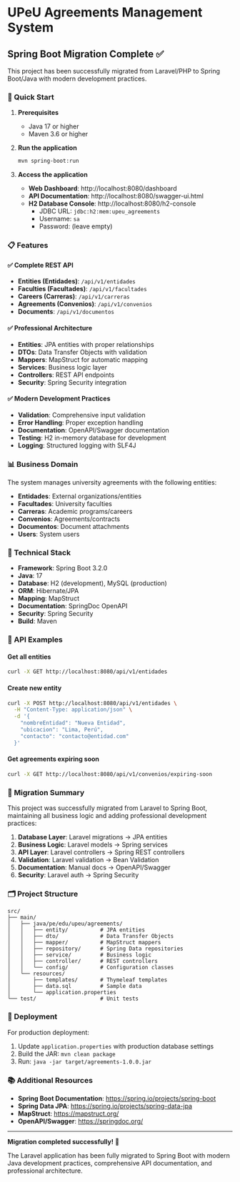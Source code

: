 # UPeU Agreements Management System

## Spring Boot Migration Complete ✅

This project has been successfully migrated from Laravel/PHP to Spring Boot/Java with modern development practices.

### 🚀 Quick Start

1. **Prerequisites**
   - Java 17 or higher
   - Maven 3.6 or higher

2. **Run the application**
   ```bash
   mvn spring-boot:run
   ```

3. **Access the application**
   - **Web Dashboard**: http://localhost:8080/dashboard
   - **API Documentation**: http://localhost:8080/swagger-ui.html
   - **H2 Database Console**: http://localhost:8080/h2-console
     - JDBC URL: `jdbc:h2:mem:upeu_agreements`
     - Username: `sa`
     - Password: (leave empty)

### 📋 Features

#### ✅ Complete REST API
- **Entities (Entidades)**: `/api/v1/entidades`
- **Faculties (Facultades)**: `/api/v1/facultades`  
- **Careers (Carreras)**: `/api/v1/carreras`
- **Agreements (Convenios)**: `/api/v1/convenios`
- **Documents**: `/api/v1/documentos`

#### ✅ Professional Architecture
- **Entities**: JPA entities with proper relationships
- **DTOs**: Data Transfer Objects with validation
- **Mappers**: MapStruct for automatic mapping
- **Services**: Business logic layer
- **Controllers**: REST API endpoints
- **Security**: Spring Security integration

#### ✅ Modern Development Practices
- **Validation**: Comprehensive input validation
- **Error Handling**: Proper exception handling
- **Documentation**: OpenAPI/Swagger documentation
- **Testing**: H2 in-memory database for development
- **Logging**: Structured logging with SLF4J

### 📊 Business Domain

The system manages university agreements with the following entities:

- **Entidades**: External organizations/entities
- **Facultades**: University faculties  
- **Carreras**: Academic programs/careers
- **Convenios**: Agreements/contracts
- **Documentos**: Document attachments
- **Users**: System users

### 🔧 Technical Stack

- **Framework**: Spring Boot 3.2.0
- **Java**: 17
- **Database**: H2 (development), MySQL (production)
- **ORM**: Hibernate/JPA
- **Mapping**: MapStruct
- **Documentation**: SpringDoc OpenAPI
- **Security**: Spring Security
- **Build**: Maven

### 📝 API Examples

#### Get all entities
```bash
curl -X GET http://localhost:8080/api/v1/entidades
```

#### Create new entity
```bash
curl -X POST http://localhost:8080/api/v1/entidades \
  -H "Content-Type: application/json" \
  -d '{
    "nombreEntidad": "Nueva Entidad",
    "ubicacion": "Lima, Perú",
    "contacto": "contacto@entidad.com"
  }'
```

#### Get agreements expiring soon
```bash
curl -X GET http://localhost:8080/api/v1/convenios/expiring-soon
```

### 🔄 Migration Summary

This project was successfully migrated from Laravel to Spring Boot, maintaining all business logic and adding professional development practices:

1. **Database Layer**: Laravel migrations → JPA entities
2. **Business Logic**: Laravel models → Spring services  
3. **API Layer**: Laravel controllers → Spring REST controllers
4. **Validation**: Laravel validation → Bean Validation
5. **Documentation**: Manual docs → OpenAPI/Swagger
6. **Security**: Laravel auth → Spring Security

### 🗂️ Project Structure

```
src/
├── main/
│   ├── java/pe/edu/upeu/agreements/
│   │   ├── entity/          # JPA entities
│   │   ├── dto/             # Data Transfer Objects
│   │   ├── mapper/          # MapStruct mappers
│   │   ├── repository/      # Spring Data repositories
│   │   ├── service/         # Business logic
│   │   ├── controller/      # REST controllers
│   │   └── config/          # Configuration classes
│   └── resources/
│       ├── templates/       # Thymeleaf templates
│       ├── data.sql         # Sample data
│       └── application.properties
└── test/                    # Unit tests
```

### 🚀 Deployment

For production deployment:

1. Update `application.properties` with production database settings
2. Build the JAR: `mvn clean package`
3. Run: `java -jar target/agreements-1.0.0.jar`

### 📚 Additional Resources

- **Spring Boot Documentation**: https://spring.io/projects/spring-boot
- **Spring Data JPA**: https://spring.io/projects/spring-data-jpa
- **MapStruct**: https://mapstruct.org/
- **OpenAPI/Swagger**: https://springdoc.org/

---

**Migration completed successfully!** 🎉

The Laravel application has been fully migrated to Spring Boot with modern Java development practices, comprehensive API documentation, and professional architecture.